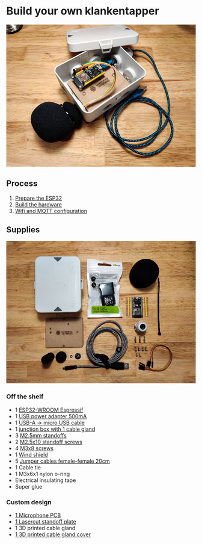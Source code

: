 # Build your own klankentapper

![Klankentapper](/documentation/imgs/hardware_windshield.png)

## Process

1. [Prepare the ESP32](software.md)
2. [Build the hardware](hardware.md)
3. [Wifi and MQTT configuration](wifi.md)

## Supplies

![Hardware](/documentation/imgs/hardware_bom.png)

### Off the shelf

- 1 [ESP32-WROOM Espressif](https://www.tinytronics.nl/shop/en/development-boards/microcontroller-boards/with-wi-fi/esp32-wifi-and-bluetooth-board-with-separate-headers-cp2104)
- 1 [USB power adapter 500mA](https://www.kabelshop.nl/Goobay-USB-oplader-Goobay-1-poort-USB-A-5W-Wit-44948-i23523-t17099.html)
- 1 [USB-A -> micro USB cable](https://www.kabelshop.nl/Nedis-USB-A-naar-Micro-USB-kabel-0-5-meter-USB-2-0-100-koper-Zwart-CCGT60500BK05-i24687-t284793.html)
- 1 [junction box with 1 cable gland](https://www.elektroshop.nl/attema-kabeldoos-ak2-ip65-3-wartels-cable-mate-2290-nl.html)
- 3 [M2.5mm standoffs](https://be.farnell.com/ettinger/05-12-103/spacer-m2-5x10-ni/dp/1466834)
- 2 [M2.5x10 standoff screws](https://be.farnell.com/ettinger/01-51-221/screw-pan-head-torx-steel-m2-5/dp/2494520)
- 4 [M3x8 screws](https://be.farnell.com/ettinger/01-17-339/screw-pan-head-phillips-ss-a4/dp/2494517)
- 1 [Wind shield](https://www.bax-shop.be/nl/microfoon-windkappen/devine-ws-55-set-van-5-windkappen)
- 5 [Jumper cables female-female 20cm](https://be.farnell.com/pro-signal/psg-jrbn40-ff/jumper-ribbon-cable-f-f-dev-eval/dp/2452751)
- 1 Cable tie
- 1 M3x6x1 nylon o-ring
- Electrical insulating tape
- Super glue

### Custom design

- [1 Microphone PCB](https://github.com/Makerspace-Antwerpen/klankentappers-PCB)
- [1 Lasercut standoff plate](/hardware/baseplate/baseplate.svg)
- 1 3D printed cable gland
- [1 3D printed cable gland cover](/hardware/cablegland/cap.stl)
